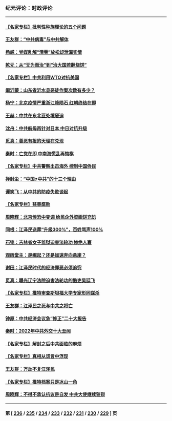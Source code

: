 ### 纪元评论：时政评论
---
#### [【名家专栏】批判性种族理论的五个问题](../../pages/nsc1025/n13887081.md) 
#### [王友群：“中共病毒”与中共解体](../../pages/nsc1025/n13887146.md) 
#### [杨威：党媒乱解“清零”放松却泄漏实情](../../pages/nsc1025/n13887338.md) 
#### [乾元：从“无为而治”到“治大国若翻烧饼”](../../pages/nsc1025/n13887392.md) 
#### [【名家专栏】中共利用WTO对抗美国](../../pages/nsc1025/n13887082.md) 
#### [阚沂蒙：山东省沂水县恶徒作案次数有多少？](../../pages/nsc1025/n13887378.md) 
#### [杨宁：北京疫情严重浙江降陨石 红朝终结在即](../../pages/nsc1025/n13887187.md) 
#### [王赫：中共在东北亚处境窘迫](../../pages/nsc1025/n13887006.md) 
#### [沈舟：中共航母再针对日本 中日对抗升级](../../pages/nsc1025/n13886924.md) 
#### [觅真：善恶有报的天理在兑现](../../pages/nsc1025/n13887007.md) 
#### [秦时：亡党在即 中南海慌乱再悔棋](../../pages/nsc1025/n13886932.md) 
#### [【名家专栏】中共警察出击海外 控制中国侨民](../../pages/nsc1025/n13886789.md) 
#### [掸封尘：“中国≠中共”的十三个理由](../../pages/nsc1025/n13886866.md) 
#### [谭笑飞：从中共的防疫失败谈起](../../pages/nsc1025/n13886695.md) 
#### [【名家专栏】慈善腐败](../../pages/nsc1025/n13886773.md) 
#### [周晓辉：北京惶恐中变调 给民企外资画饼充饥](../../pages/nsc1025/n13886818.md) 
#### [同根：江泽民送葬“升级300%”，百姓骂声100%](../../pages/nsc1025/n13886750.md) 
#### [石铭：吉林省女子监狱迫害法轮功 惨绝人寰](../../pages/nsc1025/n13886723.md) 
#### [观雨堂主：是崛起？还是加速奔向悬崖？](../../pages/nsc1025/n13886702.md) 
#### [谢田：江泽民时代的经济罪恶必须追究](../../pages/nsc1025/n13886680.md) 
#### [觅真：曝光辽宁法院迫害法轮功的酷吏吴廷飞](../../pages/nsc1025/n13886674.md) 
#### [【名家专栏】推特审查斯坦福大学专家形同谋杀](../../pages/nsc1025/n13886273.md) 
#### [王友群：江泽民之死与中共之将亡](../../pages/nsc1025/n13886245.md) 
#### [钟原：中共经济会议急“修正”二十大报告](../../pages/nsc1025/n13886493.md) 
#### [秦时：2022年中共外交十大丑闻](../../pages/nsc1025/n13886359.md) 
#### [【名家专栏】解封之后中共面临的麻烦](../../pages/nsc1025/n13886251.md) 
#### [【名家专栏】真相从谎言中浮现](../../pages/nsc1025/n13885535.md) 
#### [王友群：万劫不复江泽民](../../pages/nsc1025/n13884855.md) 
#### [【名家专栏】推特档案只是冰山一角](../../pages/nsc1025/n13885538.md) 
#### [周晓辉：不得不承认抗议是自发 中共大使继续狡辩](../../pages/nsc1025/n13885480.md) 

---
#### 第 [ [236](./236.md) / [235](./235.md) / [234](./234.md) / [233](./233.md) / [232](./232.md) / [231](./231.md) / [230](./230.md) / [229](./229.md) ] 页
